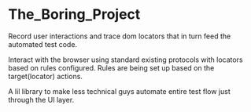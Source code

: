 # The_Boring_Project
Record user interactions and trace dom locators that in turn feed the automated test code.

Interact with the browser using standard existing protocols with locators based on rules configured.
Rules are being set up based on the target(locator) actions.

A lil library to make less technical guys automate entire test flow just through the UI layer.
